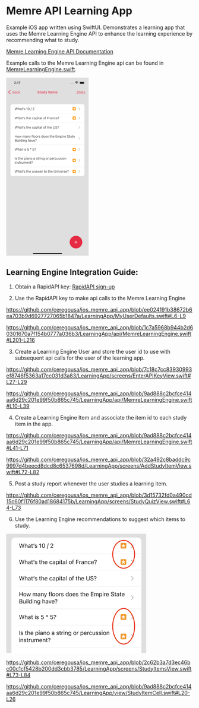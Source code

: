 # Memre API Learning App

Example iOS app written using SwiftUI. Demonstrates a learning app that uses the Memre Learning Engine API to enhance the learning experience by recommending what to study.

[Memre Learning Engine API Documentation](https://rapidapi.com/memre-memre-default/api/learning-engine/)

Example calls to the Memre Learning Engine api can be found in [MemreLearningEngine.swift](LearningApp/api/MemreLearningEngine.swift).

![Walk Through](images/WalkThrough.gif)

## Learning Engine Integration Guide:

1. Obtain a RapidAPI key: [RapidAPI sign-up](https://rapidapi.com/auth/sign-up?referral=/memre-memre-default/api/learning-engine/pricing)

2. Use the RapidAPI key to make api calls to the Memre Learning Engine

https://github.com/ceregousa/ios_memre_api_app/blob/ee024191b38672b6ea703b9d6927727065b1847a/LearningApp/MyUserDefaults.swift#L6-L9

https://github.com/ceregousa/ios_memre_api_app/blob/1c7a5968b944b2d60301670a7f154b0777a036b3/LearningApp/api/MemreLearningEngine.swift#L201-L216

3. Create a Learning Engine User and store the user id to use with subsequent api calls for the user of the learning app.

https://github.com/ceregousa/ios_memre_api_app/blob/7c18c7cc83930993ef8746f5363a17cc031d3a83/LearningApp/screens/EnterAPIKeyView.swift#L27-L29

https://github.com/ceregousa/ios_memre_api_app/blob/9ad888c2bcfce414aa6d29c201e99f50b865c745/LearningApp/api/MemreLearningEngine.swift#L10-L39

4. Create a Learning Engine Item and associate the item id to each study item in the app.

https://github.com/ceregousa/ios_memre_api_app/blob/9ad888c2bcfce414aa6d29c201e99f50b865c745/LearningApp/api/MemreLearningEngine.swift#L41-L71

https://github.com/ceregousa/ios_memre_api_app/blob/32a492c8baddc9c9997d4beecd8dcd8c6537698d/LearningApp/screens/AddStudyItemView.swift#L72-L82

5. Post a study report whenever the user studies a learning item.

https://github.com/ceregousa/ios_memre_api_app/blob/3d15732fd0a490cd15c60f1176f80ad18684175b/LearningApp/screens/StudyQuizView.swift#L64-L73

6. Use the Learning Engine recommendations to suggest which items to study.

![Recommended Study Items](images/RecommendedStudyItems.png)

https://github.com/ceregousa/ios_memre_api_app/blob/2c62b3a7d3ec46bc00c1cf5428b200dd3cbb3785/LearningApp/screens/StudyItemsView.swift#L73-L84

https://github.com/ceregousa/ios_memre_api_app/blob/9ad888c2bcfce414aa6d29c201e99f50b865c745/LearningApp/view/StudyItemCell.swift#L20-L26
